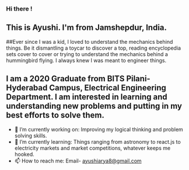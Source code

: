 ### Hi there !

## This is Ayushi. I'm from Jamshepdur, India. 
##Ever since I was a kid, I loved to understand the mechanics behind things. Be it dismantling a toycar to discover a top, reading encyclopedia sets cover to cover or trying to understand the mechanics behind a hummingbird flying. I always knew I was meant to engineer things.
## I am a 2020 Graduate from BITS Pilani-Hyderabad Campus, Electrical Engineering Department. I am interested in learning and understanding new problems and putting in my best efforts to solve them.

- 🔭 I’m currently working on: Improving my logical thinking and problem solving skills. 
- 🌱 I’m currently learning: Things ranging from astronomy to react.js to electricity markets and market competitions, whatever keeps me hooked. 
- 📫 How to reach me: Email- ayushiarya8@gmail.com
